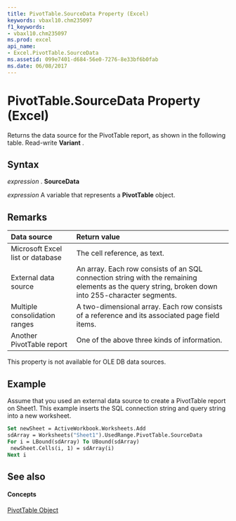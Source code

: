 ```yaml
---
title: PivotTable.SourceData Property (Excel)
keywords: vbaxl10.chm235097
f1_keywords:
- vbaxl10.chm235097
ms.prod: excel
api_name:
- Excel.PivotTable.SourceData
ms.assetid: 099e7401-d684-56e0-7276-8e33bf6b0fab
ms.date: 06/08/2017
---
```



# PivotTable.SourceData Property (Excel)

Returns the data source for the PivotTable report, as shown in the following table. Read-write  **Variant** .


## Syntax

 _expression_ . **SourceData**

 _expression_ A variable that represents a **PivotTable** object.


## Remarks



|**Data source**|**Return value**|
|:-----|:-----|
|Microsoft Excel list or database|The cell reference, as text.|
|External data source|An array. Each row consists of an SQL connection string with the remaining elements as the query string, broken down into 255-character segments.|
|Multiple consolidation ranges|A two-dimensional array. Each row consists of a reference and its associated page field items.|
|Another PivotTable report|One of the above three kinds of information.|
This property is not available for OLE DB data sources.


## Example

Assume that you used an external data source to create a PivotTable report on Sheet1. This example inserts the SQL connection string and query string into a new worksheet.


```vb
Set newSheet = ActiveWorkbook.Worksheets.Add 
sdArray = Worksheets("Sheet1").UsedRange.PivotTable.SourceData 
For i = LBound(sdArray) To UBound(sdArray) 
 newSheet.Cells(i, 1) = sdArray(i) 
Next i 

```


## See also


#### Concepts


[PivotTable Object](pivottable-object-excel.md)

